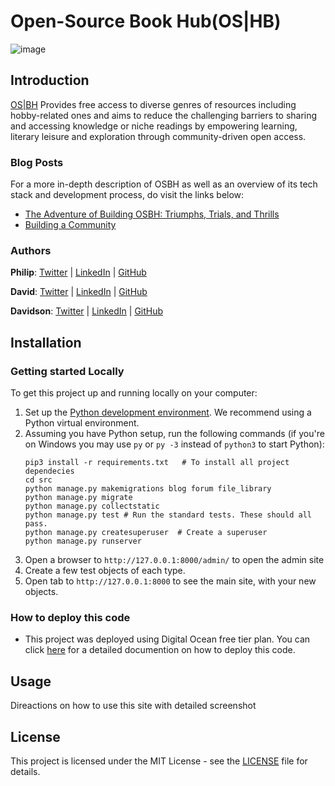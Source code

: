 # Open-Source Book Hub(OS|HB)
![image](https://user-images.githubusercontent.com/26916048/230252396-f3cc345e-d983-4bc7-9be6-6a2366810456.png)

## Introduction
[OS|BH](https://osbh-gfjw3.ondigitalocean.app/) Provides free access to diverse genres of resources including hobby-related ones and aims to reduce the challenging barriers to sharing and accessing knowledge or niche readings by empowering learning, literary leisure and exploration through community-driven open access.

### Blog Posts

For a more in-depth description of OSBH as well as an overview of its tech stack and development process, do visit the links below:

- [The Adventure of Building OSBH: Triumphs, Trials, and Thrills](https://medium.com/@David-Inkheart/the-adventure-of-building-osbh-triumphs-trials-and-thrills-dc8fceb173f)
- [Building a Community](https://github.com/rotex5/Personal-blog/blob/master/OSHBblog/README.md)


### Authors
**Philip**: [Twitter](https://twitter.com/_Ukanwoke) | [LinkedIn](https://www.linkedin.com/in/philip-ukanwoke-81a611209) | [GitHub](https://github.com/Kaditcuy)

**David**: [Twitter](https://twitter.com/ROTEXXXX) | [LinkedIn](https://www.linkedin.com/in/davidson-ogaraku-a9547aa7) | [GitHub](https://github.com/rotex5)

**Davidson**: [Twitter](https://twitter.com/David_Inkheart) | [LinkedIn](https://www.linkedin.com/in/david-okolie) | [GitHub](https://github.com/David-Inkheart)

## Installation
### Getting started Locally
To get this project up and running locally on your computer:
1. Set up the [Python development environment](https://docs.python.org/3.4/library/venv.html#creating-virtual-environments).
   We recommend using a Python virtual environment.
1. Assuming you have Python setup, run the following commands (if you're on Windows you may use `py` or `py -3` instead of `python3` to start Python):
   ```
   pip3 install -r requirements.txt   # To install all project dependecies
   cd src
   python manage.py makemigrations blog forum file_library
   python manage.py migrate
   python manage.py collectstatic
   python manage.py test # Run the standard tests. These should all pass.
   python manage.py createsuperuser  # Create a superuser
   python manage.py runserver
   ```
1. Open a browser to `http://127.0.0.1:8000/admin/` to open the admin site
1. Create a few test objects of each type.
1. Open tab to `http://127.0.0.1:8000` to see the main site, with your new objects.

### How to deploy this code
* This project was deployed using Digital Ocean free tier plan. You can click [here](https://docs.digitalocean.com/tutorials/app-deploy-django-app/) for a detailed documention on how to deploy this code.

## Usage
Direactions on how to use this site with detailed screenshot

## License
This project is licensed under the MIT License - see the [LICENSE](./LICENSE) file for details.
